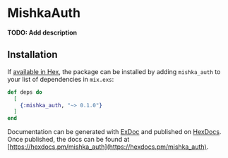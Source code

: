 # MishkaAuth

**TODO: Add description**

## Installation

If [available in Hex](https://hex.pm/docs/publish), the package can be installed
by adding `mishka_auth` to your list of dependencies in `mix.exs`:

```elixir
def deps do
  [
    {:mishka_auth, "~> 0.1.0"}
  ]
end
```

Documentation can be generated with [ExDoc](https://github.com/elixir-lang/ex_doc)
and published on [HexDocs](https://hexdocs.pm). Once published, the docs can
be found at [https://hexdocs.pm/mishka_auth](https://hexdocs.pm/mishka_auth).

